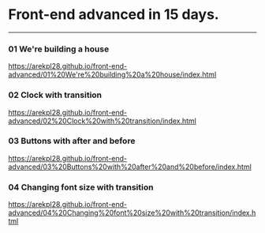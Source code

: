 # Front-end advanced in 15 days.

--------

### 01 We're building a house
https://arekpl28.github.io/front-end-advanced/01%20We're%20building%20a%20house/index.html

### 02 Clock with transition
https://arekpl28.github.io/front-end-advanced/02%20Clock%20with%20transition/index.html

### 03 Buttons with after and before
https://arekpl28.github.io/front-end-advanced/03%20Buttons%20with%20after%20and%20before/index.html

### 04 Changing font size with transition
https://arekpl28.github.io/front-end-advanced/04%20Changing%20font%20size%20with%20transition/index.html
